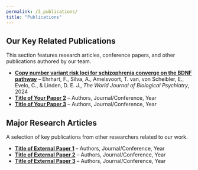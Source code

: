 ```yaml
---
permalink: /3_publications/
title: "Publications"
---
```


## Our Key Related Publications  
This section features research articles, conference papers, and other publications authored by our team.

- **[Copy number variant risk loci for schizophrenia converge on the BDNF pathway](https://doi.org/10.1080/15622975.2024.2327027)** – Ehrhart, F., Silva, A., Amelsvoort, T. van, von Scheibler, E., Evelo, C., & Linden, D. E. J., *The World Journal of Biological Psychiatry*, 2024  
- **[Title of Your Paper 2](link-to-paper)** – Authors, Journal/Conference, Year  
- **[Title of Your Paper 3](link-to-paper)** – Authors, Journal/Conference, Year  

## Major Research Articles  
A selection of key publications from other researchers related to our work.  

- **[Title of External Paper 1](link-to-paper)** – Authors, Journal/Conference, Year  
- **[Title of External Paper 2](link-to-paper)** – Authors, Journal/Conference, Year  
- **[Title of External Paper 3](link-to-paper)** – Authors, Journal/Conference, Year   